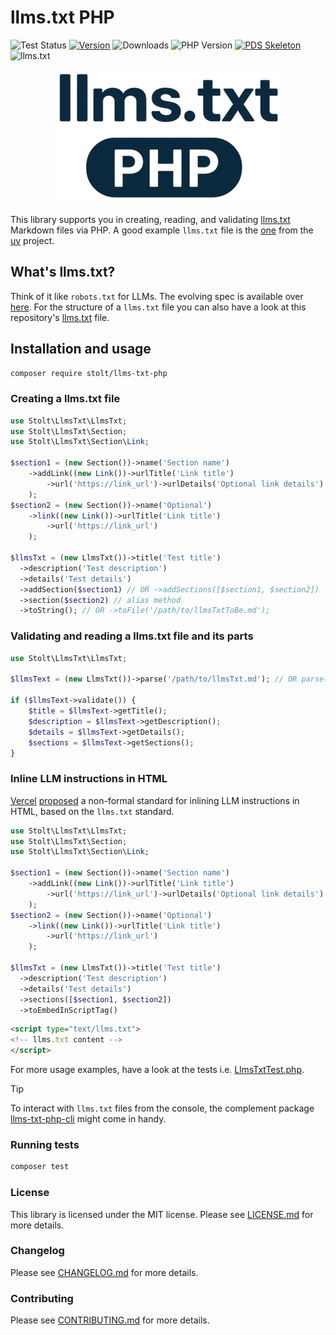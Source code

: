 # llms.txt PHP

![Test Status](https://github.com/raphaelstolt/llms-txt-php/workflows/test/badge.svg)
[![Version](http://img.shields.io/packagist/v/stolt/llms-txt-php.svg?style=flat)](https://packagist.org/packages/stolt/llms-txt-php)
![Downloads](https://img.shields.io/packagist/dt/stolt/llms-txt-php)
![PHP Version](https://img.shields.io/badge/php-8.1+-ff69b4.svg)
[![PDS Skeleton](https://img.shields.io/badge/pds-skeleton-blue.svg?style=flat)](https://github.com/php-pds/skeleton)
![llms.txt](https://img.shields.io/badge/llms.txt-available-blue.svg?style=flat)

<p align="center">
    <img src="llms-txt-logo.png" 
         alt="Llms txt logo">
</p>

This library supports you in creating, reading, and validating [llms.txt](https://llmstxt.org/) Markdown files via PHP.
A good example `llms.txt` file is the [one](https://docs.astral.sh/uv/llms.txt) from the [uv](https://docs.astral.sh/uv/) project.

## What's llms.txt?

Think of it like `robots.txt` for LLMs. The evolving spec is available over [here](https://llmstxt.org/). 
For the structure of a `llms.txt` file you can also have a look at this repository's [llms.txt](llms.txt) file.

## Installation and usage

```bash
composer require stolt/llms-txt-php
```

### Creating a llms.txt file

```php
use Stolt\LlmsTxt\LlmsTxt;
use Stolt\LlmsTxt\Section;
use Stolt\LlmsTxt\Section\Link;

$section1 = (new Section())->name('Section name')
    ->addLink((new Link())->urlTitle('Link title')
        ->url('https://link_url')->urlDetails('Optional link details')
    );
$section2 = (new Section())->name('Optional')
    ->link((new Link())->urlTitle('Link title')
        ->url('https://link_url')
    );

$llmsTxt = (new LlmsTxt())->title('Test title')
  ->description('Test description')
  ->details('Test details')
  ->addSection($section1) // OR ->addSections([$section1, $section2])
  ->section($section2) // alias method
  ->toString(); // OR ->toFile('/path/to/llmsTxtToBe.md');
```

### Validating and reading a llms.txt file and its parts

```php
use Stolt\LlmsTxt\LlmsTxt;

$llmsText = (new LlmsTxt())->parse('/path/to/llmsTxt.md'); // OR parse('markdown-string')

if ($llmsText->validate()) {
    $title = $llmsText->getTitle();
    $description = $llmsText->getDescription();
    $details = $llmsText->getDetails();
    $sections = $llmsText->getSections();
}
```

### Inline LLM instructions in HTML

[Vercel](https://vercel.com/) [proposed](https://vercel.com/blog/a-proposal-for-inline-llm-instructions-in-html) a non-formal 
standard for inlining LLM instructions in HTML, based on the `llms.txt` standard.

```php
use Stolt\LlmsTxt\LlmsTxt;
use Stolt\LlmsTxt\Section;
use Stolt\LlmsTxt\Section\Link;

$section1 = (new Section())->name('Section name')
    ->addLink((new Link())->urlTitle('Link title')
        ->url('https://link_url')->urlDetails('Optional link details')
    );
$section2 = (new Section())->name('Optional')
    ->link((new Link())->urlTitle('Link title')
        ->url('https://link_url')
    );

$llmsTxt = (new LlmsTxt())->title('Test title')
  ->description('Test description')
  ->details('Test details')
  ->sections([$section1, $section2])
  ->toEmbedInScriptTag()
```

```html
<script type="text/llms.txt">
<!-- llms.txt content -->
</script>
```

For more usage examples, have a look at the tests i.e. [LlmsTxtTest.php](tests/LlmsTxtTest.php).

> [!TIP]
> To interact with `llms.txt` files from the console, the complement package [llms-txt-php-cli](https://github.com/raphaelstolt/llms-txt-php-cli) might come in handy.

### Running tests

``` bash
composer test
```

### License

This library is licensed under the MIT license. Please see [LICENSE.md](LICENSE.md) for more details.

### Changelog

Please see [CHANGELOG.md](CHANGELOG.md) for more details.

### Contributing

Please see [CONTRIBUTING.md](.github/CONTRIBUTING.md) for more details.

